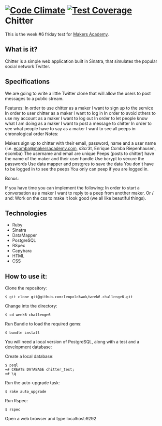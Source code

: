 [![Code Climate](https://codeclimate.com/github/leopoldkwok/week6-challenge6/badges/gpa.svg)](https://codeclimate.com/github/leopoldkwok/week6-challenge6)  [![Test Coverage](https://codeclimate.com/github/leopoldkwok/week6-challenge6/badges/coverage.svg)](https://codeclimate.com/github/leopoldkwok/week6-challenge6)
Chitter
=======
This is the week #6 friday test for [Makers Academy](http://www.makersacademy.com).

## What is it?
Chitter is a simple web application built in Sinatra, that simulates the popular social network Twitter.

## Specifications

We are going to write a little Twitter clone that will allow the users to post messages to a public stream.

Features:
In order to use chitter as a maker I want to sign up to the service
In order to user chitter as a maker I want to log in
In order to avoid others to use my account as a maker I want to log out
In order to let people know what I am doing as a maker I want to post a message to chitter
In order to see what people have to say as a maker I want to see all peeps in chronological order
Notes:

Makers sign up to chitter with their email, password, name and a user name (i.e. ecomba@makersacademy.com, s3cr3t, Enrique Comba Riepenhausen, ecomba)
The username and email are unique
Peeps (posts to chitter) have the name of the maker and their user handle
Use bcrypt to secure the passwords
Use data mapper and postgres to save the data
You don't have to be logged in to see the peeps
You only can peep if you are logged in.

Bonus:

If you have time you can implement the following:
In order to start a conversation as a maker I want to reply to a peep from another maker.
      Or / and:
Work on the css to make it look good (we all like beautiful things).

## Technologies
- Ruby
- Sinatra
- DataMapper
- PostgreSQL
- RSpec
- Capybara
- HTML
- CSS

## How to use it:

Clone the repository:

```shell
$ git clone git@github.com:leopoldkwok/week6-challenge6.git
```
Change into the directory:

```shell
$ cd week6-challenge6
```
Run Bundle to load the required gems:

```shell
$ bundle install
```
You will need a local version of PostgreSQL, along with a test and a development database:

Create a local database:

```shell
$ psql
=# CREATE DATABASE chitter_test;
=# \q
```

Run the auto-upgrade task:

```shell
$ rake auto_upgrade
```

Run Rspec:

```shell
$ rspec
```
Open a web browser and type localhost:9292